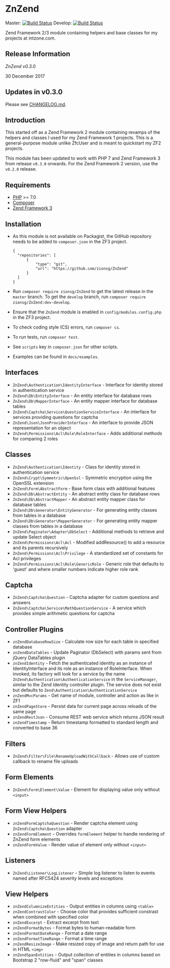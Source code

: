 # ZnZend

Master:
[![Build Status](https://secure.travis-ci.org/zionsg/ZnZend.png?branch=master)](https://travis-ci.org/zionsg/ZnZend)
Develop:
[![Build Status](https://secure.travis-ci.org/zionsg/ZnZend.png?branch=develop)](https://travis-ci.org/zionsg/ZnZend)

Zend Framework 2/3 module containing helpers and base classes for my projects at intzone.com.

## Release Information
*ZnZend v0.3.0*

30 December 2017

## Updates in v0.3.0
Please see [CHANGELOG.md](CHANGELOG.md).

## Introduction
This started off as a Zend Framework 2 module containing revamps of the helpers and classes I used for my Zend
Framework 1 projects. This is a general-purpose module unlike ZfcUser and is meant to quickstart my ZF2 projects.

This module has been updated to work with PHP 7 and Zend Framework 3 from release `v0.3.0` onwards.
For the Zend Framework 2 version, use the `v0.2.0` release.

## Requirements
- [PHP](http://php.net/) >= 7.0
- [Composer](https://getcomposer.org/)
- [Zend Framework 3](https://framework.zend.com/)

## Installation
- As this module is not available on Packagist, the GitHub repository needs to be added to `composer.json` in the
  ZF3 project.

  ```
  {
    "repositories": [
        {
            "type": "git",
            "url": "https://github.com/zionsg/ZnZend"
        }
    ]
  }
  ```
- Run `composer require zionsg/ZnZend` to get the latest release in the `master` branch.
  To get the `develop` branch, run `composer require zionsg/ZnZend:dev-develop`.
- Ensure that the `ZnZend` module is enabled in `config/modules.config.php` in the ZF3 project.
- To check coding style (CS) errors, run `composer cs`.
- To run tests, run `composer test`.
- See `scripts` key in `composer.json` for other scripts.
- Examples can be found in `docs/examples`.

## Interfaces
- `ZnZend\Authentication\IdentityInterface` - Interface for identity stored in authentication service
- `ZnZend\Db\EntityInterface` - An entity interface for database rows
- `ZnZend\Db\MapperInterface` - An entity mapper interface for database tables
- `ZnZend\Captcha\Service\QuestionServiceInterface` - An interface for services providing questions for captcha
- `ZnZend\Json\JsonProviderInterface` - An interface to provide JSON representation for an object
- `ZnZend\Permissions\Acl\Role\RoleInterface` - Adds additional methods for comparing 2 roles

## Classes
- `ZnZend\Authentication\Identity` - Class for identity stored in authentication service
- `ZnZend\Crypt\Symmetric\OpenSsl` - Symmetric encryption using the OpenSSL extension
- `ZnZend\Form\AbstractForm` - Base form class with additional features
- `ZnZend\Db\AbstractEntity` - An abstract entity class for database rows
- `ZnZend\Db\AbstractMapper` - An abstract entity mapper class for database tables
- `ZnZend\Db\Generator\EntityGenerator` - For generating entity classes from tables in a database
- `ZnZend\Db\Generator\MapperGenerator` - For generating entity mapper classes from tables in a database
- `ZnZend\Paginator\Adapter\DbSelect` - Additional methods to retrieve and update Select object
- `ZnZend\Permissions\Acl\Acl` - Modified addResource() to add a resource and its parents recursively
- `ZnZend\Permissions\Acl\Privilege` - A standardized set of constants for Acl privileges
- `ZnZend\Permissions\Acl\Role\GenericRole` - Generic role that defaults to 'guest' and where smaller numbers indicate
  higher role rank

## Captcha
* `ZnZend\Captcha\Question` - Captcha adapter for custom questions and answers
* `ZnZend\Captcha\Service\MathQuestionService` - A service which provides simple arithmetic questions for captcha

## Controller Plugins
- `znZendDatabaseRowSize` - Calculate row size for each table in specified database
- `znZendDataTables` - Update Paginator (DbSelect) with params sent from jQuery DataTables plugin
- `znZendIdentity`   - Fetch the authenticated identity as an instance of IdentityInterface
  and its role as an instance of RoleInterface. When invoked, its factory will look for a service
  by the name `ZnZend\Authentication\AuthenticationService` in the `ServiceManager`, similar
  to the Zend Identity controller plugin. The service does not exist but defaults to
  `Zend\Authentication\AuthenticationService`
- `znZendMvcParams`  - Get name of module, controller and action as like in ZF1
- `znZendPageStore`  - Persist data for current page across reloads of the same page
- `znZendRestJson`   - Consume REST web service which returns JSON result
- `znZendTimestamp`  - Return timestamp formatted to standard length and converted to base 36

## Filters
- `ZnZend\Filter\File\RenameUploadWithCallback` - Allows use of custom callback to rename file uploads

## Form Elements
- `ZnZend\Form\Element\Value` - Element for displaying value only without `<input>`

## Form View Helpers
- `znZendFormCaptchaQuestion` - Render captcha element using `ZnZend\Captcha\Question` adapter
- `znZendFormElement` - Overrides `formElement` helper to handle rendering of ZnZend form elements
- `znZendFormValue` - Render value of element only without `<input>`

## Listeners
- `ZnZend\Listener\LogListener` - Simple log listener to listen to events named after RFC5424 severity levels
  and exceptions

## View Helpers
- `znZendColumnizeEntities` - Output entities in columns using `<table>`
- `znZendContrastColor` - Choose color that provides sufficient constrast when combined with specified color
- `znZendExcerpt` - Extract excerpt from text
- `znZendFormatBytes` - Format bytes to human-readable form
- `znZendFormatDateRange` - Format a date range
- `znZendFormatTimeRange` - Format a time range
- `znZendResizeImage` - Make resized copy of image and return path for use in HTML `<img>`
- `znZendSpanEntities` - Output collection of entities in columns based on Bootstrap 2 "row-fluid" and "span" classes
